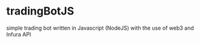 # tradingBotJS
simple trading bot written in Javascript (NodeJS) with the use of web3 and Infura API
